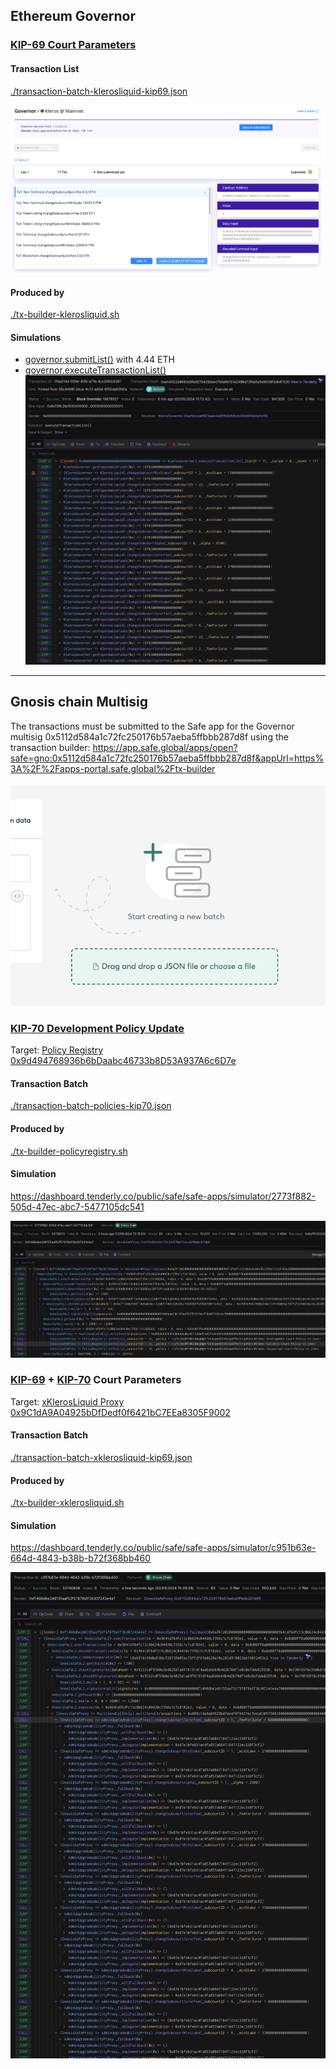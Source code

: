 
## Ethereum Governor

### [KIP-69 Court Parameters](https://forum.kleros.io/t/kip-69-parameter-updates-april-2024/1086) 

#### Transaction List

[./transaction-batch-klerosliquid-kip69.json](./transaction-batch-klerosliquid-kip69.json)

![governor](docs/governor.png)

#### Produced by 

[./tx-builder-klerosliquid.sh](./tx-builder-klerosliquid.sh)

#### Simulations

- [governor.submitList()](https://dashboard.tenderly.co/explorer/fork/f2b3c66a-0bd5-46be-9635-6249e0cc42dc/simulation/c0443b35-841f-4ba5-9868-32ec3edcb16e) with 4.44 ETH
- [governor.executeTransactionList()](https://dashboard.tenderly.co/explorer/fork/f2b3c66a-0bd5-46be-9635-6249e0cc42dc/simulation/17ea314d-059e-41fd-a71b-4cc20fcb5381)
![screenshot](docs/executeTransactionList.png)

---

## Gnosis chain Multisig

The transactions must be submitted to the Safe app for the Governor multisig 0x5112d584a1c72fc250176b57aeba5ffbbb287d8f using the transaction builder:
https://app.safe.global/apps/open?safe=gno:0x5112d584a1c72fc250176b57aeba5ffbbb287d8f&appUrl=https%3A%2F%2Fapps-portal.safe.global%2Ftx-builder

![safeAppTxBatch](docs/safeAppTxBatch.png)

### [KIP-70 Development Policy Update](https://forum.kleros.io/t/proposal-to-amend-the-description-of-the-xdai-development-courts/1085) 

Target: [Policy Registry 0x9d494768936b6bDaabc46733b8D53A937A6c6D7e](https://gnosisscan.io/address/0x9d494768936b6bDaabc46733b8D53A937A6c6D7e#code)

#### Transaction Batch
[./transaction-batch-policies-kip70.json](transaction-batch-policies-kip70.json)

#### Produced by
[./tx-builder-policyregistry.sh](./tx-builder-policyregistry.sh)

#### Simulation

https://dashboard.tenderly.co/public/safe/safe-apps/simulator/2773f882-505d-47ec-abc7-5477105dc541

![setPolicy](docs/setPolicy.png)

### [KIP-69](https://forum.kleros.io/t/kip-69-parameter-updates-april-2024/1086) + [KIP-70](https://forum.kleros.io/t/proposal-to-amend-the-description-of-the-xdai-development-courts/1085) Court Parameters

Target: [xKlerosLiquid Proxy 0x9C1dA9A04925bDfDedf0f6421bC7EEa8305F9002](https://gnosisscan.io/address/0x9C1dA9A04925bDfDedf0f6421bC7EEa8305F9002#code)

#### Transaction Batch

[./transaction-batch-xklerosliquid-kip69.json](./transaction-batch-xklerosliquid-kip69.json)

#### Produced by
[./tx-builder-xklerosliquid.sh](./tx-builder-xklerosliquid.sh)


#### Simulation
https://dashboard.tenderly.co/public/safe/safe-apps/simulator/c951b63e-664d-4843-b38b-b72f368bb460

![safeAppTxBatch2](docs/safeAppTxBatch2.png)